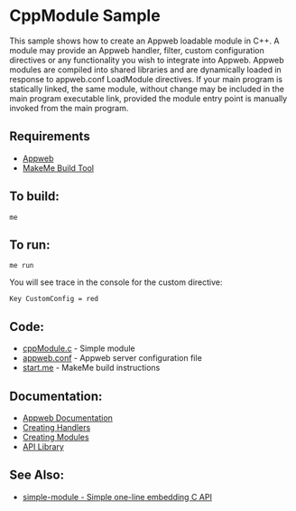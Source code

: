 CppModule Sample
===

This sample shows how to create an Appweb loadable module in C++. A module may provide an Appweb handler, 
filter, custom configuration directives or any functionality you wish to integrate into Appweb. Appweb modules 
are compiled into shared libraries and are dynamically loaded in response to appweb.conf LoadModule directives. 
If your main program is statically linked, the same module, without change may be included in the main program 
executable link, provided the module entry point is manually invoked from the main program.

Requirements
---
* [Appweb](https://embedthis.com/appweb/download.html)
* [MakeMe Build Tool](https://embedthis.com/makeme/download.html)

To build:
---
    me

To run:
---
    me run

You will see trace in the console for the custom directive:

    Key CustomConfig = red

Code:
---
* [cppModule.c](cppModule.c) - Simple module
* [appweb.conf](appweb.conf) - Appweb server configuration file
* [start.me](start.me) - MakeMe build instructions

Documentation:
---
* [Appweb Documentation](https://embedthis.com/appweb/doc/index.html)
* [Creating Handlers](https://embedthis.com/appweb/doc/programmers/handlers.html)
* [Creating Modules](https://embedthis.com/appweb/doc/programmers/modules.html)
* [API Library](https://embedthis.com/appweb/doc/ref/native.html)

See Also:
---
* [simple-module - Simple one-line embedding C API](../simple-module/README.md)
